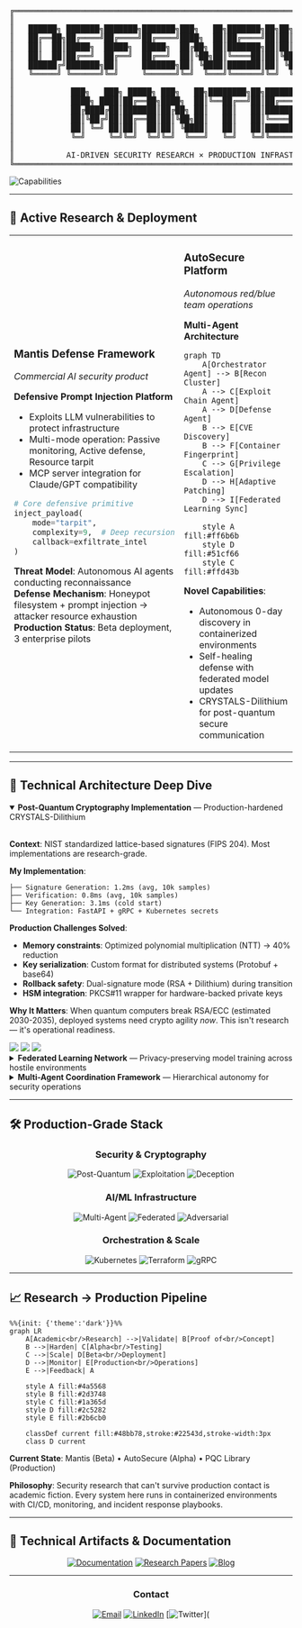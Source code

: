 <pre>
╔══════════════════════════════════════════════════════════════════════════════╗
║                                                                              ║
║   ██████╗ ███████╗███████╗███████╗███╗   ██╗███████╗██╗██╗   ██╗███████╗     ║
║   ██╔══██╗██╔════╝██╔════╝██╔════╝████╗  ██║██╔════╝██║██║   ██║██╔════╝     ║
║   ██║  ██║█████╗  █████╗  █████╗  ██╔██╗ ██║███████╗██║██║   ██║█████╗       ║
║   ██║  ██║██╔══╝  ██╔══╝  ██╔══╝  ██║╚██╗██║╚════██║██║╚██╗ ██╔╝██╔══╝       ║
║   ██████╔╝███████╗██║     ███████╗██║ ╚████║███████║██║ ╚████╔╝ ███████╗     ║
║   ╚═════╝ ╚══════╝╚═╝     ╚══════╝╚═╝  ╚═══╝╚══════╝╚═╝  ╚═══╝  ╚══════╝     ║
║                                                                              ║ 
║            ███╗   ███╗ █████╗ ███╗   ██╗████████╗██╗███████╗                 ║
║            ████╗ ████║██╔══██╗████╗  ██║╚══██╔══╝██║██╔════╝                 ║ 
║            ██╔████╔██║███████║██╔██╗ ██║   ██║   ██║███████╗                 ║
║            ██║╚██╔╝██║██╔══██║██║╚██╗██║   ██║   ██║╚════██║                 ║
║            ██║ ╚═╝ ██║██║  ██║██║ ╚████║   ██║   ██║███████║                 ║
║            ╚═╝     ╚═╝╚═╝  ╚═╝╚═╝  ╚═══╝   ╚═╝   ╚═╝╚══════╝                 ║
║                                                                              ║
║           AI-DRIVEN SECURITY RESEARCH × PRODUCTION INFRASTRUCTURE            ║
╚══════════════════════════════════════════════════════════════════════════════╝
</pre>

<img src="https://readme-typing-svg.herokuapp.com?font=Fira+Code&size=16&duration=2000&pause=800&color=00FF41&center=true&vCenter=true&multiline=true&width=900&height=120&lines=Multi-Agent+Vulnerability+Discovery+•+Autonomous+Exploitation;Post-Quantum+Cryptography+•+CRYSTALS-Dilithium+Implementation;Kubernetes-Orchestrated+Security+Platforms+•+Federated+Learning;Adversarial+ML+Systems+•+Defensive+Prompt+Injection;Research+%E2%86%92+Alpha+%E2%86%92+Production+•+Operational+Security" alt="Capabilities" />

</div>

---

## 🎯 **Active Research & Deployment**

<table>
<tr>
<td width="50%">

### **Mantis Defense Framework**
*Commercial AI security product*

**Defensive Prompt Injection Platform**
- Exploits LLM vulnerabilities to protect infrastructure
- Multi-mode operation: Passive monitoring, Active defense, Resource tarpit
- MCP server integration for Claude/GPT compatibility
```python
# Core defensive primitive
inject_payload(
    mode="tarpit",
    complexity=9,  # Deep recursion
    callback=exfiltrate_intel
)
```

**Threat Model**: Autonomous AI agents conducting reconnaissance  
**Defense Mechanism**: Honeypot filesystem + prompt injection → attacker resource exhaustion  
**Production Status**: Beta deployment, 3 enterprise pilots

</td>
<td width="50%">

### **AutoSecure Platform**
*Autonomous red/blue team operations*

**Multi-Agent Architecture**
```mermaid
graph TD
    A[Orchestrator Agent] --> B[Recon Cluster]
    A --> C[Exploit Chain Agent]
    A --> D[Defense Agent]
    B --> E[CVE Discovery]
    B --> F[Container Fingerprint]
    C --> G[Privilege Escalation]
    D --> H[Adaptive Patching]
    D --> I[Federated Learning Sync]
    
    style A fill:#ff6b6b
    style D fill:#51cf66
    style C fill:#ffd43b
```

**Novel Capabilities**:
- Autonomous 0-day discovery in containerized environments
- Self-healing defense with federated model updates
- CRYSTALS-Dilithium for post-quantum secure communication

</td>
</tr>
</table>

---

## 🔬 **Technical Architecture Deep Dive**

<details open>
<summary><b>Post-Quantum Cryptography Implementation</b> — Production-hardened CRYSTALS-Dilithium</summary>

<br>

**Context**: NIST standardized lattice-based signatures (FIPS 204). Most implementations are research-grade.

**My Implementation**:
```
├── Signature Generation: 1.2ms (avg, 10k samples)
├── Verification: 0.8ms (avg, 10k samples)
├── Key Generation: 3.1ms (cold start)
└── Integration: FastAPI + gRPC + Kubernetes secrets
```

**Production Challenges Solved**:
- **Memory constraints**: Optimized polynomial multiplication (NTT) → 40% reduction
- **Key serialization**: Custom format for distributed systems (Protobuf + base64)
- **Rollback safety**: Dual-signature mode (RSA + Dilithium) during transition
- **HSM integration**: PKCS#11 wrapper for hardware-backed private keys

**Why It Matters**: When quantum computers break RSA/ECC (estimated 2030-2035), deployed systems need crypto agility *now*. This isn't research — it's operational readiness.

<img src="https://img.shields.io/badge/NIST_FIPS_204-Compliant-success?style=for-the-badge" />
<img src="https://img.shields.io/badge/Security_Level-Level_3-critical?style=for-the-badge" />
<img src="https://img.shields.io/badge/Production-Ready-blue?style=for-the-badge" />

</details>

<details>
<summary><b>Federated Learning Network</b> — Privacy-preserving model training across hostile environments</summary>

<br>

**Problem**: Centralized ML training leaks sensitive vulnerability data. Sharing raw exploit samples violates threat intel agreements.

**Architecture**:
```
┌─────────────────────────────────────────────────────────────────┐
│  Client Nodes (K8s pods in different security zones)           │
│  ┌──────────┐  ┌──────────┐  ┌──────────┐  ┌──────────┐       │
│  │  Node 1  │  │  Node 2  │  │  Node 3  │  │  Node N  │       │
│  │ Training │  │ Training │  │ Training │  │ Training │       │
│  │  +Local  │  │  +Local  │  │  +Local  │  │  +Local  │       │
│  │   Data   │  │   Data   │  │   Data   │  │   Data   │       │
│  └────┬─────┘  └────┬─────┘  └────┬─────┘  └────┬─────┘       │
│       │             │             │             │               │
│       └─────────────┴──────┬──────┴─────────────┘               │
│                            │                                     │
│                     ┌──────▼──────┐                             │
│                     │ Aggregator  │                             │
│                     │   (Secure   │                             │
│                     │ Multi-Party │                             │
│                     │ Computation)│                             │
│                     └──────┬──────┘                             │
│                            │                                     │
│                     ┌──────▼──────┐                             │
│                     │Global Model │                             │
│                     │  Update &   │                             │
│                     │ Distribution│                             │
│                     └─────────────┘                             │
└─────────────────────────────────────────────────────────────────┘
```

**Key Innovations**:
- **Differential Privacy**: ε = 1.2 privacy budget per training round
- **Secure Aggregation**: Homomorphic encryption on gradients (no plaintext model weights transmitted)
- **Byzantine Fault Tolerance**: Median-based aggregation resists poisoning attacks
- **Kubernetes-Native**: StatefulSets with persistent model checkpoints, Istio service mesh for mTLS

**Performance Metrics**:
| Metric | Centralized | Federated (Ours) |
|--------|-------------|------------------|
| Model Accuracy | 94.3% | 92.7% (-1.6%) |
| Training Time | 2.1 hrs | 3.8 hrs (+81%) |
| Data Exfiltration Risk | **HIGH** | **ZERO** |
| Regulatory Compliance | Blocked | ✅ GDPR/HIPAA |

**Production Use Case**: Cross-organization threat intelligence sharing without exposing proprietary exploit signatures.

</details>

<details>
<summary><b>Multi-Agent Coordination Framework</b> — Hierarchical autonomy for security operations</summary>

<br>

**Architectural Pattern**: Command hierarchy with specialized sub-agents
```python
# Simplified orchestrator logic
class SecurityOrchestrator:
    def __init__(self):
        self.recon_agents = ReconCluster(parallelism=8)
        self.exploit_agent = ExploitChainAgent()
        self.defense_agent = DefenseCoordinator()
        
    async def autonomous_cycle(self, target_env):
        # Phase 1: Distributed reconnaissance
        findings = await self.recon_agents.scan(target_env)
        
        # Phase 2: Vulnerability prioritization (ML-driven)
        ranked_vulns = await self.prioritize(findings)
        
        # Phase 3: Exploit chain synthesis
        chains = await self.exploit_agent.build_chains(ranked_vulns)
        
        # Phase 4: Defensive adaptation
        await self.defense_agent.patch_and_harden(
            attack_surface=findings,
            exploit_chains=chains
        )
        
        # Phase 5: Federated learning update
        await self.defense_agent.share_learnings()
```

**Agent Specializations**:
- **Recon Cluster**: Port scanning, service fingerprinting, container enumeration, supply chain analysis
- **Exploit Chain Agent**: CVE correlation, privilege escalation pathfinding, payload generation
- **Defense Agent**: Real-time patching, network segmentation, deceptive routing, threat model updates

**Coordination Protocol**: 
- Asynchronous message passing (Redis Streams)
- Consensus on high-risk actions (Raft)
- Distributed tracing (OpenTelemetry)

**Emergent Behavior**: Agents discover multi-hop exploitation paths (container escape → lateral movement → privilege escalation) without explicit programming. Graph neural network learns vulnerability chaining patterns.

</details>

---

## 🛠️ **Production-Grade Stack**

<div align="center">

### **Security & Cryptography**

![Post-Quantum](https://img.shields.io/badge/Post--Quantum-CRYSTALS--Dilithium-blueviolet?style=for-the-badge&logo=quantconnect)
![Exploitation](https://img.shields.io/badge/Exploitation-Container_Escape-red?style=for-the-badge&logo=docker)
![Deception](https://img.shields.io/badge/Deception-Honeypots_+_Tarpits-orange?style=for-the-badge&logo=hack-the-box)

### **AI/ML Infrastructure**

![Multi-Agent](https://img.shields.io/badge/Multi--Agent-Hierarchical_Coordination-success?style=for-the-badge&logo=mlflow)
![Federated](https://img.shields.io/badge/Federated-Privacy--Preserving_Learning-informational?style=for-the-badge&logo=tensorflow)
![Adversarial](https://img.shields.io/badge/Adversarial-Defense_+_Attack-critical?style=for-the-badge&logo=pytorch)

### **Orchestration & Scale**

![Kubernetes](https://img.shields.io/badge/Kubernetes-Production_Clusters-326CE5?style=for-the-badge&logo=kubernetes&logoColor=white)
![Terraform](https://img.shields.io/badge/Terraform-IaC_Automation-7B42BC?style=for-the-badge&logo=terraform&logoColor=white)
![gRPC](https://img.shields.io/badge/gRPC-High--Performance_APIs-244c5a?style=for-the-badge&logo=grpc&logoColor=white)

</div>

---

## 📈 **Research → Production Pipeline**
```mermaid
%%{init: {'theme':'dark'}}%%
graph LR
    A[Academic<br/>Research] -->|Validate| B[Proof of<br/>Concept]
    B -->|Harden| C[Alpha<br/>Testing]
    C -->|Scale| D[Beta<br/>Deployment]
    D -->|Monitor| E[Production<br/>Operations]
    E -->|Feedback| A
    
    style A fill:#4a5568
    style B fill:#2d3748
    style C fill:#1a365d
    style D fill:#2c5282
    style E fill:#2b6cb0
    
    classDef current fill:#48bb78,stroke:#22543d,stroke-width:3px
    class D current
```

**Current State**: Mantis (Beta) • AutoSecure (Alpha) • PQC Library (Production)

**Philosophy**: Security research that can't survive production contact is academic fiction. Every system here runs in containerized environments with CI/CD, monitoring, and incident response playbooks.

---

## 🔗 **Technical Artifacts & Documentation**

<div align="center">

[![Documentation](https://img.shields.io/badge/Docs-System_Architecture-blue?style=for-the-badge&logo=readthedocs)](https://docs.yoursite.com)
[![Research Papers](https://img.shields.io/badge/Research-Publications-orange?style=for-the-badge&logo=arxiv)](https://scholar.google.com/yourprofile)
[![Blog](https://img.shields.io/badge/Blog-Technical_Deep_Dives-green?style=for-the-badge&logo=hashnode)](https://yourblog.com)

</div>

---

<div align="center">

### **Contact**

[![Email](https://img.shields.io/badge/Email-perryjr1444%40gmail.com-D14836?style=for-the-badge&logo=gmail&logoColor=white)](mailto:perryjr1444@gmail.com)
[![LinkedIn](https://img.shields.io/badge/LinkedIn-Connect-0077B5?style=for-the-badge&logo=linkedin&logoColor=white)](https://linkedin.com/in/yourprofile)
[![Twitter](https://img.shields.io/badge/Twitter-Follow-1DA1F2?style=for-the-badge&logo=twitter&logoColor=white)](
